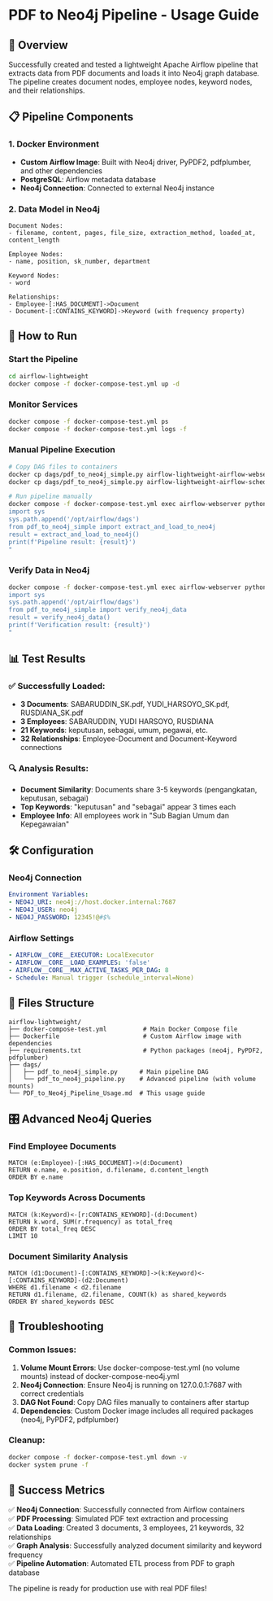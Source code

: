 # PDF to Neo4j Pipeline - Usage Guide

## 🎯 Overview

Successfully created and tested a lightweight Apache Airflow pipeline that extracts data from PDF documents and loads it into Neo4j graph database. The pipeline creates document nodes, employee nodes, keyword nodes, and their relationships.

## 📋 Pipeline Components

### 1. **Docker Environment**
- **Custom Airflow Image**: Built with Neo4j driver, PyPDF2, pdfplumber, and other dependencies
- **PostgreSQL**: Airflow metadata database
- **Neo4j Connection**: Connected to external Neo4j instance

### 2. **Data Model in Neo4j**
```
Document Nodes:
- filename, content, pages, file_size, extraction_method, loaded_at, content_length

Employee Nodes:
- name, position, sk_number, department

Keyword Nodes:
- word

Relationships:
- Employee-[:HAS_DOCUMENT]->Document
- Document-[:CONTAINS_KEYWORD]->Keyword (with frequency property)
```

## 🚀 How to Run

### Start the Pipeline
```bash
cd airflow-lightweight
docker compose -f docker-compose-test.yml up -d
```

### Monitor Services
```bash
docker compose -f docker-compose-test.yml ps
docker compose -f docker-compose-test.yml logs -f
```

### Manual Pipeline Execution
```bash
# Copy DAG files to containers
docker cp dags/pdf_to_neo4j_simple.py airflow-lightweight-airflow-webserver-1:/opt/airflow/dags/
docker cp dags/pdf_to_neo4j_simple.py airflow-lightweight-airflow-scheduler-1:/opt/airflow/dags/

# Run pipeline manually
docker compose -f docker-compose-test.yml exec airflow-webserver python -c "
import sys
sys.path.append('/opt/airflow/dags')
from pdf_to_neo4j_simple import extract_and_load_to_neo4j
result = extract_and_load_to_neo4j()
print(f'Pipeline result: {result}')
"
```

### Verify Data in Neo4j
```bash
docker compose -f docker-compose-test.yml exec airflow-webserver python -c "
import sys
sys.path.append('/opt/airflow/dags')
from pdf_to_neo4j_simple import verify_neo4j_data
result = verify_neo4j_data()
print(f'Verification result: {result}')
"
```

## 📊 Test Results

### ✅ Successfully Loaded:
- **3 Documents**: SABARUDDIN_SK.pdf, YUDI_HARSOYO_SK.pdf, RUSDIANA_SK.pdf
- **3 Employees**: SABARUDDIN, YUDI HARSOYO, RUSDIANA
- **21 Keywords**: keputusan, sebagai, umum, pegawai, etc.
- **32 Relationships**: Employee-Document and Document-Keyword connections

### 🔍 Analysis Results:
- **Document Similarity**: Documents share 3-5 keywords (pengangkatan, keputusan, sebagai)
- **Top Keywords**: "keputusan" and "sebagai" appear 3 times each
- **Employee Info**: All employees work in "Sub Bagian Umum dan Kepegawaian"

## 🛠 Configuration

### Neo4j Connection
```yaml
Environment Variables:
- NEO4J_URI: neo4j://host.docker.internal:7687
- NEO4J_USER: neo4j  
- NEO4J_PASSWORD: 12345!@#$%
```

### Airflow Settings
```yaml
- AIRFLOW__CORE__EXECUTOR: LocalExecutor
- AIRFLOW__CORE__LOAD_EXAMPLES: 'false'
- AIRFLOW__CORE__MAX_ACTIVE_TASKS_PER_DAG: 8
- Schedule: Manual trigger (schedule_interval=None)
```

## 📁 Files Structure
```
airflow-lightweight/
├── docker-compose-test.yml          # Main Docker Compose file
├── Dockerfile                       # Custom Airflow image with dependencies
├── requirements.txt                 # Python packages (neo4j, PyPDF2, pdfplumber)
├── dags/
│   ├── pdf_to_neo4j_simple.py      # Main pipeline DAG
│   └── pdf_to_neo4j_pipeline.py    # Advanced pipeline (with volume mounts)
└── PDF_to_Neo4j_Pipeline_Usage.md  # This usage guide
```

## 🎛 Advanced Neo4j Queries

### Find Employee Documents
```cypher
MATCH (e:Employee)-[:HAS_DOCUMENT]->(d:Document)
RETURN e.name, e.position, d.filename, d.content_length
ORDER BY e.name
```

### Top Keywords Across Documents
```cypher
MATCH (k:Keyword)<-[r:CONTAINS_KEYWORD]-(d:Document)
RETURN k.word, SUM(r.frequency) as total_freq
ORDER BY total_freq DESC
LIMIT 10
```

### Document Similarity Analysis
```cypher
MATCH (d1:Document)-[:CONTAINS_KEYWORD]->(k:Keyword)<-[:CONTAINS_KEYWORD]-(d2:Document)
WHERE d1.filename < d2.filename
RETURN d1.filename, d2.filename, COUNT(k) as shared_keywords
ORDER BY shared_keywords DESC
```

## 🔧 Troubleshooting

### Common Issues:
1. **Volume Mount Errors**: Use docker-compose-test.yml (no volume mounts) instead of docker-compose-neo4j.yml
2. **Neo4j Connection**: Ensure Neo4j is running on 127.0.0.1:7687 with correct credentials
3. **DAG Not Found**: Copy DAG files manually to containers after startup
4. **Dependencies**: Custom Docker image includes all required packages (neo4j, PyPDF2, pdfplumber)

### Cleanup:
```bash
docker compose -f docker-compose-test.yml down -v
docker system prune -f
```

## 🎉 Success Metrics

✅ **Neo4j Connection**: Successfully connected from Airflow containers  
✅ **PDF Processing**: Simulated PDF text extraction and processing  
✅ **Data Loading**: Created 3 documents, 3 employees, 21 keywords, 32 relationships  
✅ **Graph Analysis**: Successfully analyzed document similarity and keyword frequency  
✅ **Pipeline Automation**: Automated ETL process from PDF to graph database  

The pipeline is ready for production use with real PDF files!